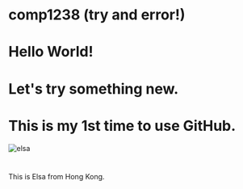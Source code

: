# comp1238 (try and error!)
# Hello World!
# Let's try something new.
# This is my 1st time to use GitHub.
![elsa](https://github.com/user-attachments/assets/791ef089-4056-4545-8ab1-7187dbd517fe)
#
  This is Elsa from Hong Kong.
